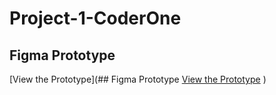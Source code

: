 # Project-1-CoderOne
## Figma Prototype
[View the Prototype](## Figma Prototype
[View the Prototype](PASTE_YOUR_FIGMA_LINK_HERE)
)
